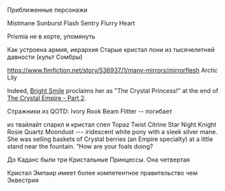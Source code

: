Приближенные персонажи

Mistmane
Sunburst
Flash Sentry
Flurry Heart


Prismia не в корте, упомянуть





Как устроена армия, иерархия
Старые кристал пони из тысячелетней давности (культ Сомбры)

https://www.fimfiction.net/story/536937/1/many-mirrors/mirrorflesh
Arctic Lily

Indeed, [Bright Smile](https://mlp.fandom.com/wiki/Bright_Smile "Bright Smile") proclaims her as "The Crystal Princess!" at the end of [The Crystal Empire - Part 2](https://mlp.fandom.com/wiki/The_Crystal_Empire_-_Part_2 "The Crystal Empire - Part 2").

Стражники из QOTD:
Ivory Rook
Beam Flitter -- погибает


из твайлайт спаркл и кристал спел
Topaz Twist
Citrine Star
Night Knight
Rosie Quartz
Moondust --- iridescent white pony with a sleek silver mane. She was selling baskets of Crystal berries (an Empire specialty) at a little stand near the fountain. “How are your foals doing?

До Каданс были три Кристальные Принцессы. Она четвертая

Кристал Эмпаир имеет более компетентное правительство чем Эквестрия